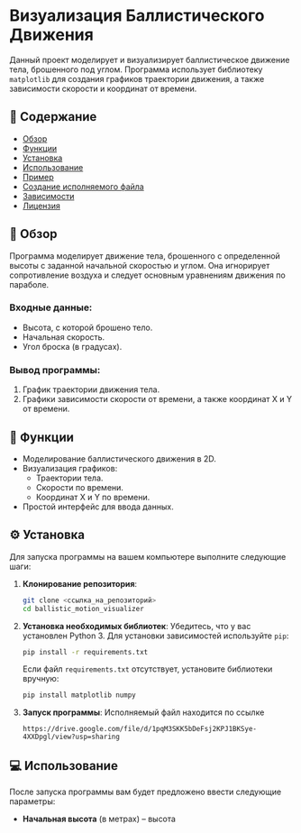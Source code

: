 # Визуализация Баллистического Движения

Данный проект моделирует и визуализирует баллистическое движение тела, брошенного под углом. Программа использует библиотеку `matplotlib` для создания графиков траектории движения, а также зависимости скорости и координат от времени.

## 📄 Содержание

- [Обзор](#обзор)
- [Функции](#функции)
- [Установка](#установка)
- [Использование](#использование)
- [Пример](#пример)
- [Создание исполняемого файла](#создание-исполняемого-файла)
- [Зависимости](#зависимости)
- [Лицензия](#лицензия)

## 📌 Обзор

Программа моделирует движение тела, брошенного с определенной высоты с заданной начальной скоростью и углом. Она игнорирует сопротивление воздуха и следует основным уравнениям движения по параболе.

### Входные данные:
- Высота, с которой брошено тело.
- Начальная скорость.
- Угол броска (в градусах).

### Вывод программы:
1. График траектории движения тела.
2. Графики зависимости скорости от времени, а также координат X и Y от времени.

## 🚀 Функции

- Моделирование баллистического движения в 2D.
- Визуализация графиков:
  - Траектории тела.
  - Скорости по времени.
  - Координат X и Y по времени.
- Простой интерфейс для ввода данных.

## ⚙️ Установка

Для запуска программы на вашем компьютере выполните следующие шаги:

1. **Клонирование репозитория**:
    ```bash
    git clone <ссылка_на_репозиторий>
    cd ballistic_motion_visualizer
    ```

2. **Установка необходимых библиотек**:
    Убедитесь, что у вас установлен Python 3. Для установки зависимостей используйте `pip`:
    ```bash
    pip install -r requirements.txt
    ```

    Если файл `requirements.txt` отсутствует, установите библиотеки вручную:
    ```bash
    pip install matplotlib numpy
    ```

3. **Запуск программы**:
     Исполняемый файл находится по ссылке
     ```
     https://drive.google.com/file/d/1pqM3SKK5bDeFsj2KPJ1BKSye-4XXDpgl/view?usp=sharing
     ```

## 💻 Использование

После запуска программы вам будет предложено ввести следующие параметры:
- **Начальная высота** (в метрах) – высота
